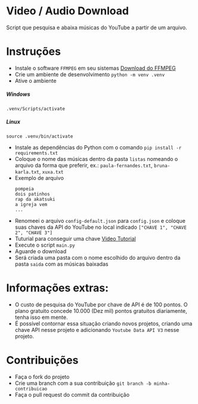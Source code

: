 # Video / Audio Download
Script que pesquisa e abaixa músicas do YouTube a partir de um arquivo.

# Instruções
- Instale o software `FFMPEG` em seu sistemas [Download do FFMPEG](https://ffmpeg.org/download.html)
- Crie um ambiente de desenvolvimento ```python -m venv .venv```
- Ative o ambiente
##### Windows
```.venv/Scripts/activate```

##### Linux
```source .venv/bin/activate```

- Instale as dependências do Python com o comando `pip install -r requirements.txt`
- Coloque o nome das músicas dentro da pasta `listas` nomeando o arquivo da forma que preferir, ex.: ```paula-fernandes.txt```, ```bruna-karla.txt```, ```xuxa.txt```
- Exemplo de arquivo
  ```
  pompeia
  dois patinhos
  rap da akatsuki
  a igreja vem
  ...
  ```
- Renomeei o arquivo `config-default.json` para `config.json` e coloque suas chaves da API do YouTube no local indicado ```["CHAVE 1", "CHAVE 2", "CHAVE 3"]```
- Tuturial para conseguir uma chave [Video Tutorial](https://youtu.be/5mA4fg2ntHY)
- Execute o script `main.py`
- Aguarde o download
- Será criada uma pasta com o nome escolhido do arquivo dentro da pasta `saida` com as músicas baixadas

# Informações extras:
- O custo de pesquisa do YouTube por chave de API é de 100 pontos. O plano gratuito concede 10.000 (Dez mil) pontos gratuitos diariamente, tenha isso em mente.
- É possível contornar essa situação criando novos projetos, criando uma chave API nesse projeto e adicionando ```Youtube Data API V3``` nesse projeto.

# Contribuições
- Faça o fork do projeto
- Crie uma branch com a sua contribuição ```git branch -b minha-contribuicao```
- Faça o pull request do commit da contribuição

